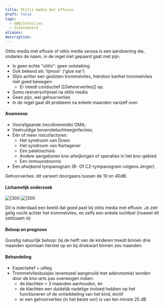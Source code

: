 ```yaml
---
title: Otitis media met effusie
draft: false
tags:
  - KNO/Infecties
  - Ziektebeeld
aliases: 
description: 
---
```


Otitis media met effusie of otitis media serosa is een aandoening die, ondanks de naam, in de regel niet gepaard gaat met pijn.
- Is geen echte "otitis": geen ontsteking
- Ook bekend als 'lijmoor' ('glue ear')
- Slijm achter een gesloten trommelvlies, hierdoor kanhet trommelvlies niet goed bewegen:
	- Er treedt conductief [[Gehoorverlies]] op.
- Soms restverschijnsel na otitis media
- Geen pijn, wel gehoorverlies
- In de regel gaat dit probleem na enkele maanden vanzelf over.

#### Anamnese

-   Voorafgaande (recidiverende) OMA;
-   Veelvuldige bovensteluchtweginfecties;
-   Één of meer risicofactoren: 
    -   Het syndroom van Down
    -   Het syndroom van Kartagener
    -   Een palatoschisis
    -   Andere aangeboren kno-afwijkingen of operaties in het kno-gebied
    -   Een immuunstoornis
-   Een afwijkend tympanogram (B- Of C2-tympanogram volgens Jerger).

Gehoorverlies: dit varieert doorgaans tussen de 10 en 40dB.


#### Lichamelijk onderzoek


![|300](https://i.imgur.com/D4fJwDN.png)
![|300](https://i.imgur.com/HQHLwia.png)



Dit is inderdaad een beeld dat goed past bij otitis media met effusie. Je ziet gelig vocht achter het trommelvlies, en zelfs een enkele luchtbel (hoewel dit zeldzaam is)



#### Beloop en prognose
Gunstig natuurlijk beloop: bij de helft van de kinderen treedt binnen drie maanden spontaan herstel op en bij driekwart binnen zes maanden.

#### Behandeling

- Expectatief + uitleg
- Trommelvliesbuisjes (eventueel aangevuld met adenotomie) worden door de kno-arts pas overwogen indien:
    -   de klachten > 3 maanden aanhouden, én
    -   de klachten een duidelijk nadelige invloed hebben op het functioneren of de ontwikkeling van het kind, én/óf
    -   er een gehoorverlies (in het beste oor) is van ten minste 25 dB
